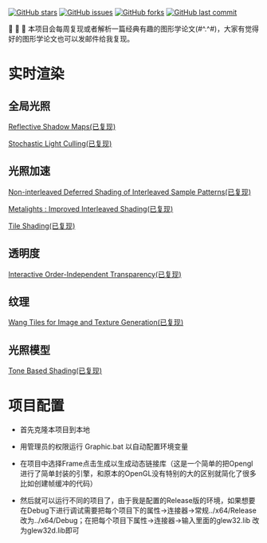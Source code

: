 [![GitHub stars](https://img.shields.io/github/stars/AngelMonica126/GraphicAlgorithm.svg?style=flat-square)](https://github.com/AngelMonica126/GraphicAlgorithm/stargazers)
[![GitHub issues](https://img.shields.io/github/issues/AngelMonica126/GraphicAlgorithm?style=flat-square)](https://github.com/AngelMonica126/GraphicAlgorithm/issues)
[![GitHub forks](https://img.shields.io/github/forks/AngelMonica126/GraphicAlgorithm?style=flat-square)](https://github.com/AngelMonica126/GraphicAlgorithm/network)
[![GitHub last commit](https://img.shields.io/github/last-commit/AngelMonica126/GraphicAlgorithm?style=flat-square)](https://github.com/AngelMonica126/GraphicAlgorithm)


   :octopus: :octopus: :octopus: 本项目会每周复现或者解析一篇经典有趣的图形学论文(#^.^#)，大家有觉得好的图形学论文也可以发邮件给我复现。

# 实时渲染

## 全局光照

[Reflective Shadow Maps(已复现)](https://zhuanlan.zhihu.com/p/357259069)

[Stochastic Light Culling(已复现)](https://zhuanlan.zhihu.com/p/357266673)

## 光照加速

[Non-interleaved Deferred Shading of Interleaved Sample Patterns(已复现)](https://zhuanlan.zhihu.com/p/357278685)

[Metalights : Improved Interleaved Shading(已复现)](https://zhuanlan.zhihu.com/p/357285413)

[Tile Shading(已复现)](https://zhuanlan.zhihu.com/p/357275455)

## 透明度

[Interactive Order-Independent Transparency(已复现)](https://zhuanlan.zhihu.com/p/357282813)

## 纹理

[Wang Tiles for Image and Texture Generation(已复现)](https://zhuanlan.zhihu.com/p/357287614)

## 光照模型

[Tone Based Shading(已复现)](https://zhuanlan.zhihu.com/p/357295394)

# 项目配置

* 首先克隆本项目到本地

* 用管理员的权限运行 Graphic.bat 以自动配置环境变量

* 在项目中选择Frame点击生成以生成动态链接库（这是一个简单的把Opengl进行了简单封装的引擎，和原本的OpenGL没有特别的大的区别就简化了很多比如创建帧缓冲的代码）

* 然后就可以运行不同的项目了，由于我是配置的Release版的环境，如果想要在Debug下进行调试需要把每个项目下的属性->连接器->常规../x64/Release改为../x64/Debug；在把每个项目下属性->连接器->输入里面的glew32.lib 改为glew32d.lib即可
